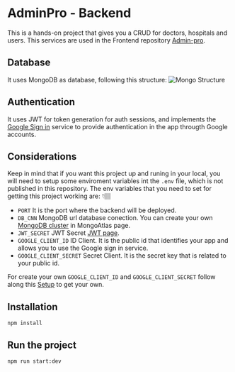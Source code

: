 # AdminPro - Backend

This is a hands-on project that gives you a CRUD for doctors, hospitals and users. This services are used in the Frontend repository [Admin-pro](https://github.com/DdarioD09/angular-adv-adminpro "Admin-pro").

## Database
It uses MongoDB as database, following this structure:
![Mongo Structure](https://github.com/user-attachments/assets/b7da0657-a9c7-46e4-8394-f09e021ae45f)

## Authentication 
It uses JWT for token generation for auth sessions, and implements the [Google Sign in](https://developers.google.com/identity/gsi/web/guides/overview "Google Sing in") service to provide authentication in the app througth Google accounts.

## Considerations

Keep in mind that if you want this project up and runing in your local, you will need to setup some enviroment variables int the `.env` file, which is not published in this repository.
The env variables that you need to set for getting this project working are: 👇🏽

* `PORT` It is the port where the backend will be deployed.
* `DB_CNN` MongoDB url database conection. You can create your own [MongoDB cluster](https://www.mongodb.com/docs/atlas/tutorial/deploy-free-tier-cluster/ "MongoDB deploy-free-tier-cluster") in MongoAtlas page.
* `JWT_SECRET` JWT Secret [JWT page](https://jwt.io/).
* `GOOGLE_CLIENT_ID` ID Client. It is the public id that identifies your app and allows you to use the Google sign in service.
* `GOOGLE_CLIENT_SECRET` Secret Client. It is the secret key that is related to your public id.

For create your own `GOOGLE_CLIENT_ID` and `GOOGLE_CLIENT_SECRET` follow along this [Setup](https://developers.google.com/identity/gsi/web/guides/get-google-api-clientid) to get your own.

## Installation
```
npm install
```

## Run the project

```
npm run start:dev
```

